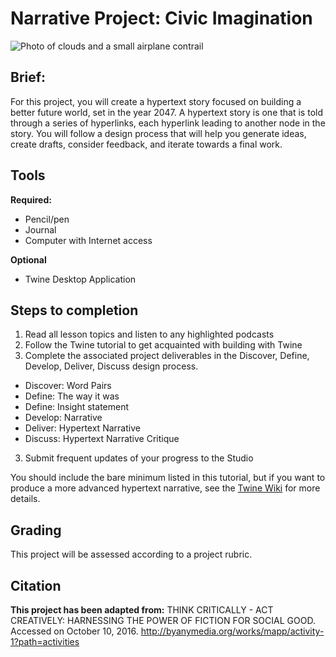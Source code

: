 # Narrative Project: Civic Imagination
![Photo of clouds and a small airplane contrail](https://unsplash.it/3000/1500?image=38)
## Brief:

For this project, you will create a hypertext story focused on building a better future world, set in the year 2047. A hypertext story is one that is told through a series of hyperlinks, each hyperlink leading to another node in the story. You will follow a design process that will help you generate ideas, create drafts, consider feedback, and iterate towards a final work.

## Tools
**Required:**

- Pencil/pen
- Journal
- Computer with Internet access

**Optional**

- Twine Desktop Application

## Steps to completion

1. Read all lesson topics and listen to any highlighted podcasts
2. Follow the Twine tutorial to get acquainted with building with Twine
2. Complete the associated project deliverables in the Discover, Define, Develop, Deliver, Discuss design process.
  - Discover: Word Pairs
  - Define: The way it was
  - Define: Insight statement
  - Develop: Narrative
  - Deliver: Hypertext Narrative
  - Discuss: Hypertext Narrative Critique
3. Submit frequent updates of your progress to the Studio

You should include the bare minimum listed in this tutorial, but if you want to produce a more advanced hypertext narrative, see the [Twine Wiki](http://twinery.org/wiki/twine2:guide) for more details.

## Grading

This project will be assessed according to a project rubric.


## Citation
**This project has been adapted from:** THINK CRITICALLY - ACT CREATIVELY: HARNESSING THE POWER OF FICTION FOR SOCIAL GOOD. Accessed on October 10, 2016. http://byanymedia.org/works/mapp/activity-1?path=activities